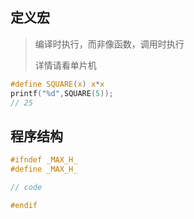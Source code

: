 <!--
title: 09-其他
sort:
-->

## 定义宏

> 编译时执行，而非像函数，调用时执行
>
> 详情请看单片机

```c
#define SQUARE(x) x*x
printf("%d",SQUARE(5));
// 25
```

## 程序结构

```h
#ifndef _MAX_H_
#define _MAX_H_

// code

#endif
```
